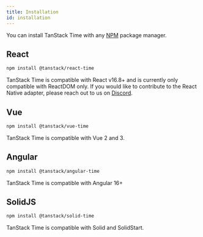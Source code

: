 ```yaml
---
title: Installation
id: installation
---
```


You can install TanStack Time with any [NPM](https://npmjs.com) package manager.

## React

```sh
npm install @tanstack/react-time
```

TanStack Time is compatible with React v16.8+ and is currently only compatible with ReactDOM only. If you would like to contribute to the React Native adapter, please reach out to us on [Discord](https://tlinz.com/discord).

## Vue

```sh
npm install @tanstack/vue-time
```

TanStack Time is compatible with Vue 2 and 3.

## Angular

```sh
npm install @tanstack/angular-time
```

TanStack Time is compatible with Angular 16+

## SolidJS

```sh
npm install @tanstack/solid-time
```

TanStack Time is compatible with Solid and SolidStart.
